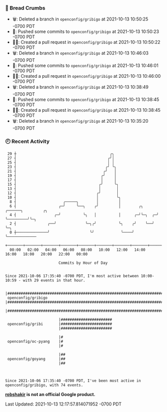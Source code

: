 ### 🍞 Bread Crumbs

 * 🗑: Deleted a branch in `openconfig/gribigo` at 2021-10-13 10:50:25 -0700 PDT
 * 🚢: Pushed some commits to `openconfig/gribigo` at 2021-10-13 10:50:23 -0700 PDT
 * ✍🏼: Created a pull request in `openconfig/gribigo` at 2021-10-13 10:50:22 -0700 PDT
 * 🗑: Deleted a branch in `openconfig/gribigo` at 2021-10-13 10:46:03 -0700 PDT
 * 🚢: Pushed some commits to `openconfig/gribigo` at 2021-10-13 10:46:01 -0700 PDT
 * ✍🏼: Created a pull request in `openconfig/gribigo` at 2021-10-13 10:46:00 -0700 PDT
 * 🗑: Deleted a branch in `openconfig/gribigo` at 2021-10-13 10:38:49 -0700 PDT
 * 🚢: Pushed some commits to `openconfig/gribigo` at 2021-10-13 10:38:45 -0700 PDT
 * ✍🏼: Created a pull request in `openconfig/gribigo` at 2021-10-13 10:38:45 -0700 PDT
 * 🗑: Deleted a branch in `openconfig/gribigo` at 2021-10-13 10:35:20 -0700 PDT

### 🕘 Recent Activity
```
 29 ┼                                          ╭╮
 27 ┤                                         ╭╯│
 25 ┤                                         │ │
 23 ┤                                        ╭╯ ╰╮
 21 ┤                                       ╭╯   │
 19 ┤                                      ╭╯    │
 17 ┤                                      │     │
 15 ┤                                     ╭╯     ╰╮
 13 ┤                                     │       │
 12 ┤                                    ╭╯       │
 10 ┤                                    │        ╰╮
  8 ┤                     ╭─────╮        │         │
  6 ┤                   ╭─╯     ╰──╮    ╭╯         │        ╭╮      ╭──────╮         ╭╮
  4 ┤                 ╭─╯          ╰╮   │          │      ╭─╯╰─╮  ╭─╯      ╰─────────╯╰─╮
  2 ┤              ╭──╯             ╰─╮╭╯          ╰╮    ╭╯    ╰──╯                     ╰─╮
  0 ┼──────────────╯                  ╰╯            ╰────╯                                ╰─────────────
    +───────+───────+───────+───────+───────+───────+───────+───────+───────+───────+───────+───────+────
  00:00   02:00   04:00   06:00   08:00   10:00   12:00   14:00   16:00   18:00   20:00   22:00   00:00   

						Commits by Hour of Day


Since 2021-10-06 17:35:40 -0700 PDT, I'm most active between 10:00-10:59 - with 29 events in that hour.

```



```
                        |##########################################################################
 openconfig/gribigo     |##########################################################################
                        |##########################################################################

                        |#######################
 openconfig/gribi       |#######################
                        |#######################

                        |#
 openconfig/oc-pyang    |#
                        |#

                        |##
 openconfig/goyang      |##
                        |##



Since 2021-10-06 17:35:40 -0700 PDT, I've been most active in openconfig/gribigo, with 74 events.

```
**[robshakir](mailto:robjs@google.com) is not an official Google product.**  


Last Updated: 2021-10-13 12:17:57.814071952 -0700 PDT
